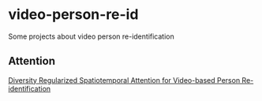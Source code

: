 # video-person-re-id
Some projects about video person re-identification

## Attention
[Diversity Regularized Spatiotemporal Attention for Video-based Person Re-identification ](https://github.com/zh-song/Diversity-Regularized-Spatiotemporal-Attention)

